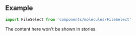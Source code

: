 <!-- # FileInput :

Application FileSelect.

<!-- Brief summary of what the component is, and what it's for. -->


<!-- STORY -->

## Example

```js
import FileSelect from 'components/molecules/FileSelect'
```

<!-- SOURCE -->

<!-- STORY_SOURCE -->

<!-- STORY HIDE START -->

The content here won't be shown in stories.

<!-- STORY HIDE END -->

<!-- PROPS -->
